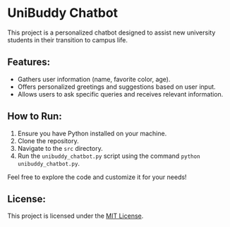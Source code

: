 # UniBuddy Chatbot

This project is a personalized chatbot designed to assist new university students in their transition to campus life.

## Features:

- Gathers user information (name, favorite color, age).
- Offers personalized greetings and suggestions based on user input.
- Allows users to ask specific queries and receives relevant information.

## How to Run:

1. Ensure you have Python installed on your machine.
2. Clone the repository.
3. Navigate to the `src` directory.
4. Run the `unibuddy_chatbot.py` script using the command `python unibuddy_chatbot.py`.

Feel free to explore the code and customize it for your needs!

## License:

This project is licensed under the [MIT License](LICENSE).
